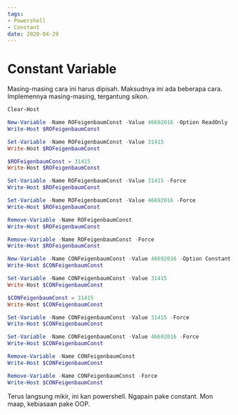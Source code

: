 ```yaml
---
tags:
- Powershell
- Constant
date: 2020-04-29
---
```


# Constant Variable

Masing-masing cara ini harus dipisah. Maksudnya ini ada beberapa cara. Implemennya masing-masing, tergantung sikon.

```powershell
Clear-Host

New-Variable -Name ROFeigenbaumConst -Value 46692016 -Option ReadOnly
Write-Host $ROFeigenbaumConst

Set-Variable -Name ROFeigenbaumConst -Value 31415
Write-Host $ROFeigenbaumConst

$ROFeigenbaumConst = 31415
Write-Host $ROFeigenbaumConst

Set-Variable -Name ROFeigenbaumConst -Value 31415 -Force
Write-Host $ROFeigenbaumConst

Set-Variable -Name ROFeigenbaumConst -Value 46692016 -Force
Write-Host $ROFeigenbaumConst

Remove-Variable -Name ROFeigenbaumConst
Write-Host $ROFeigenbaumConst

Remove-Variable -Name ROFeigenbaumConst -Force
Write-Host $ROFeigenbaumConst

New-Variable -Name CONFeigenbaumConst -Value 46692016 -Option Constant
Write-Host $CONFeigenbaumConst

Set-Variable -Name CONFeigenbaumConst -Value 31415
Write-Host $CONFeigenbaumConst

$CONFeigenbaumConst = 31415
Write-Host $CONFeigenbaumConst

Set-Variable -Name CONFeigenbaumConst -Value 31415 -Force
Write-Host $CONFeigenbaumConst

Set-Variable -Name CONFeigenbaumConst -Value 46692016 -Force
Write-Host $CONFeigenbaumConst

Remove-Variable -Name CONFeigenbaumConst
Write-Host $CONFeigenbaumConst

Remove-Variable -Name CONFeigenbaumConst -Force
Write-Host $CONFeigenbaumConst
```

Terus langsung mikir, ini kan powershell. Ngapain pake constant. Mon maap, kebiasaan pake OOP.